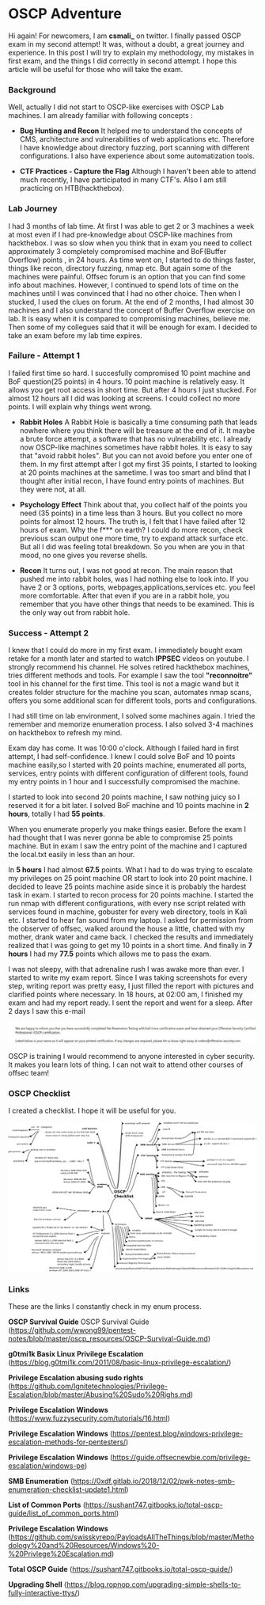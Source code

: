 # OSCP Adventure

Hi again! For newcomers, I am **csmali_** on twitter. I finally passed OSCP exam in my second attempt! It was, without a doubt, a great journey and experience.
In this post I will try to explain my methodology, my mistakes in first exam, and the things I did correctly in second attempt.
I hope this article will be useful for those who will take the exam.
 

### Background

Well, actually I did not start to OSCP-like exercises with OSCP Lab machines. I am already familiar with following concepts :

* **Bug Hunting and Recon** 
 It helped me to understand the concepts of CMS, architecture and vulnerabilities of web applications etc. Therefore 
 I have knowledge about directory fuzzing, port scanning with different configurations. I also have experience about some automatization tools.

* **CTF Practices - Capture the Flag** 
 Although I haven't been able to attend much recently, I have participated in many CTF's. Also I am still practicing on HTB(hackthebox).


### Lab Journey

I had 3 months of lab time. At first I was able to get 2 or 3 machines a week at most even if I had pre-knowledge about OSCP-like machines from hackthebox. I was so slow when you think that in exam you need to collect approximately 3 completely compromised machine and BoF(Buffer Overflow) points , in 24 hours. As time went on, I started to do things faster, things like recon, directory fuzzing, nmap etc. But again some of the machines were painful. Offsec forum is an option that you can find some info about machines. However, I continued to spend lots of time on the machines until I was convinced that I had no other choice. Then when I stucked, I used the clues on forum. At the end of 2 months, I had almost 30 machines and I also understand the concept of Buffer Overflow exercise on lab. It is easy when it is compared to compromising machines, believe me. Then some of my collegues said that it will be enough for exam. I decided to take an exam before my lab time expires. 

### Failure - Attempt 1

I failed first time so hard. I succesfully compromised 10 point machine and BoF question(25 points) in 4 hours. 10 point machine is relatively easy. It allows you get root access in short time. But after 4 hours I just stucked. For almost 12 hours all I did was looking at screens. I could collect no more points. I will explain why things went wrong.
* **Rabbit Holes**
A Rabbit Hole is basically a time consuming path that leads nowhere where you think there will be treasure at the end of it. It maybe a brute force attempt, a software that has no vulnerability etc. I already now OSCP-like machines sometimes have rabbit holes. It is easy to say that "avoid rabbit holes". But you can not avoid before you enter one of them. In my first attempt after I got my first 35 points, I started to looking at 20 points machines at the sametime. I was too smart and blind that I thought after initial recon, I have found entry points of machines. But they were not, at all.

* **Psychology Effect**
Think about that, you collect half of the points you need (35 points) in a time less than 3 hours. But you collect no more points for almost 12 hours. The truth is, I felt that I have failed after 12 hours of exam. Why the f*** on earth? I could do more recon, check previous scan output one more time, try to expand attack surface etc. But all I did was feeling total breakdown. So you when are you in that mood, no one gives you reverse shells.

* **Recon**
It turns out, I was not good at recon. The main reason that pushed me into rabbit holes, was I had nothing else to look into. If you have 2 or 3 options, ports, webpages,applications,services etc. you feel more comfortable. After that even if you are in a rabbit hole, you remember that you have other things that needs to be examined. This is the only way out from rabbit hole.

### Success - Attempt 2

I knew that I could do more in my first exam. I immediately bought exam retake for a month later and started to watch **IPPSEC** videos on youtube. I strongly recommend his channel. He solves retired hackthebox machines, tries different methods and tools. For example I saw the tool **"reconnoitre"** tool in his channel for the first time. This tool is not a magic wand but it creates folder structure for the machine you scan, automates nmap scans, offers you some additional scan for different tools, ports and configurations.

I had still time on lab environment, I solved some machines again. I tried the remember and memorize enumeration process. I also solved 3-4 machines on hackthebox to refresh my mind.

Exam day has come. It was 10:00 o'clock. Although I failed hard in first attempt, I had self-confidence. I knew I could solve BoF and 10 points machine easily,so I started with 20 points machine, enumerated all ports, services, entry points with different configuration of different tools, found my entry points in 1 hour and I successfully compromised the machine. 

I started to look into second 20 points machine, I saw nothing juicy so I reserved it for a bit later. I solved BoF machine and 10 points machine in **2 hours**, totally I had **55 points**.

When you enumerate properly you make things easier. Before the exam I had thought that I was never gonna be able to compromise 25 points machine. But in exam I saw the entry point of the machine and I captured the local.txt easily in less than an hour. 

In **5 hours** I had almost **67.5** points. What I had to do was trying to escalate my privileges on 25 point machine OR start to look into 20 point machine. I decided to leave 25 points machine aside since it is probably the hardest task in exam. I started to recon process for 20 points machine. I started the run nmap with different configurations, with every nse script related with services found in machine, gobuster for every web directory, tools in Kali etc. I started to hear fan sound from my laptop. I asked for permission from the observer of offsec, walked around the house a little, chatted with my mother, drank water and came back. I checked the results and immediately realized that I was going to get my 10 points in a short time. And finally in **7 hours** I had my **77.5** points which allows me to pass the exam. 

I was not sleepy, with that adrenaline rush I was awake more than ever. I started to write my exam report. Since I was taking screenshots for every step, writing report was pretty easy, I just filled the report with pictures and clarified points where necessary. In 18 hours, at 02:00 am, I finished my exam and had my report ready. I sent the report and went for a sleep. After 2 days I saw this e-mail

![Result](../images/post7/info.jpg)

OSCP is training I would recommend to anyone interested in cyber security. It makes you learn lots of thing. I can not wait to attend other courses of offsec team!


### OSCP Checklist

I created a checklist. I hope it will be useful for you.

![OSCP Checklist](../images/post7/OSCP.png)

### Links

These are the links I constantly check in my enum process.

**OSCP Survival Guide** OSCP Survival Guide (https://github.com/wwong99/pentest-notes/blob/master/oscp_resources/OSCP-Survival-Guide.md)

**g0tmi1k Basix Linux Privilege Escalation** (https://blog.g0tmi1k.com/2011/08/basic-linux-privilege-escalation/)

**Privilege Escalation abusing sudo rights** (https://github.com/Ignitetechnologies/Privilege-Escalation/blob/master/Abusing%20Sudo%20Righs.md)

**Privilege Escalation Windows**  (https://www.fuzzysecurity.com/tutorials/16.html)

**Privilege Escalation Windows**  (https://pentest.blog/windows-privilege-escalation-methods-for-pentesters/)

**Privilege Escalation Windows** (https://guide.offsecnewbie.com/privilege-escalation/windows-pe)

**SMB Enumeration** (https://0xdf.gitlab.io/2018/12/02/pwk-notes-smb-enumeration-checklist-update1.html)

**List of Common Ports** (https://sushant747.gitbooks.io/total-oscp-guide/list_of_common_ports.html)

**Privilege Escalation Windows** (https://github.com/swisskyrepo/PayloadsAllTheThings/blob/master/Methodology%20and%20Resources/Windows%20-%20Privlege%20Escalation.md)

**Total OSCP Guide** (https://sushant747.gitbooks.io/total-oscp-guide/)

**Upgrading Shell** (https://blog.ropnop.com/upgrading-simple-shells-to-fully-interactive-ttys/)




